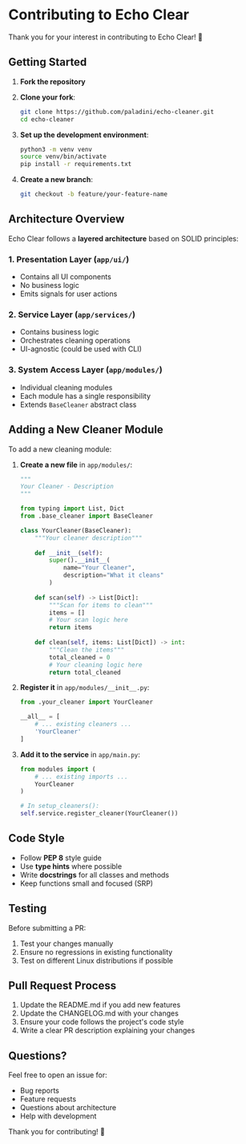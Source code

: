 # Contributing to Echo Clear

Thank you for your interest in contributing to Echo Clear! 🎉

## Getting Started

1. **Fork the repository**
2. **Clone your fork**:
   ```bash
   git clone https://github.com/paladini/echo-cleaner.git
   cd echo-cleaner
   ```

3. **Set up the development environment**:
   ```bash
   python3 -m venv venv
   source venv/bin/activate
   pip install -r requirements.txt
   ```

4. **Create a new branch**:
   ```bash
   git checkout -b feature/your-feature-name
   ```

## Architecture Overview

Echo Clear follows a **layered architecture** based on SOLID principles:

### 1. Presentation Layer (`app/ui/`)
- Contains all UI components
- No business logic
- Emits signals for user actions

### 2. Service Layer (`app/services/`)
- Contains business logic
- Orchestrates cleaning operations
- UI-agnostic (could be used with CLI)

### 3. System Access Layer (`app/modules/`)
- Individual cleaning modules
- Each module has a single responsibility
- Extends `BaseCleaner` abstract class

## Adding a New Cleaner Module

To add a new cleaning module:

1. **Create a new file** in `app/modules/`:
   ```python
   """
   Your Cleaner - Description
   """
   
   from typing import List, Dict
   from .base_cleaner import BaseCleaner
   
   class YourCleaner(BaseCleaner):
       """Your cleaner description"""
       
       def __init__(self):
           super().__init__(
               name="Your Cleaner",
               description="What it cleans"
           )
       
       def scan(self) -> List[Dict]:
           """Scan for items to clean"""
           items = []
           # Your scan logic here
           return items
       
       def clean(self, items: List[Dict]) -> int:
           """Clean the items"""
           total_cleaned = 0
           # Your cleaning logic here
           return total_cleaned
   ```

2. **Register it** in `app/modules/__init__.py`:
   ```python
   from .your_cleaner import YourCleaner
   
   __all__ = [
       # ... existing cleaners ...
       'YourCleaner'
   ]
   ```

3. **Add it to the service** in `app/main.py`:
   ```python
   from modules import (
       # ... existing imports ...
       YourCleaner
   )
   
   # In setup_cleaners():
   self.service.register_cleaner(YourCleaner())
   ```

## Code Style

- Follow **PEP 8** style guide
- Use **type hints** where possible
- Write **docstrings** for all classes and methods
- Keep functions small and focused (SRP)

## Testing

Before submitting a PR:

1. Test your changes manually
2. Ensure no regressions in existing functionality
3. Test on different Linux distributions if possible

## Pull Request Process

1. Update the README.md if you add new features
2. Update the CHANGELOG.md with your changes
3. Ensure your code follows the project's code style
4. Write a clear PR description explaining your changes

## Questions?

Feel free to open an issue for:
- Bug reports
- Feature requests
- Questions about architecture
- Help with development

Thank you for contributing! 🙌
